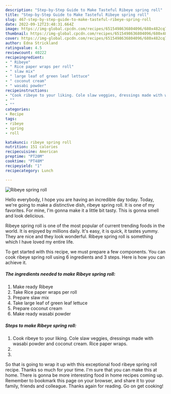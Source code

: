 ```yaml
---
description: "Step-by-Step Guide to Make Tasteful Ribeye spring roll"
title: "Step-by-Step Guide to Make Tasteful Ribeye spring roll"
slug: 467-step-by-step-guide-to-make-tasteful-ribeye-spring-roll
date: 2022-09-12T23:48:31.664Z
image: https://img-global.cpcdn.com/recipes/6515498636804096/680x482cq70/ribeye-spring-roll-recipe-main-photo.jpg
thumbnail: https://img-global.cpcdn.com/recipes/6515498636804096/680x482cq70/ribeye-spring-roll-recipe-main-photo.jpg
cover: https://img-global.cpcdn.com/recipes/6515498636804096/680x482cq70/ribeye-spring-roll-recipe-main-photo.jpg
author: Edna Strickland
ratingvalue: 4.5
reviewcount: 40222
recipeingredient:
- " Ribeye"
- " Rice paper wraps per roll"
- " slaw mix"
- " large leaf of green leaf lettuce"
- " coconut cream"
- " wasabi powder"
recipeinstructions:
- "Cook ribeye to your liking. Cole slaw veggies, dressings made with wasabi powder and coconut cream. Rice paper wraps."
- ""
- ""
categories:
- Recipe
tags:
- ribeye
- spring
- roll

katakunci: ribeye spring roll 
nutrition: 151 calories
recipecuisine: American
preptime: "PT20M"
cooktime: "PT48M"
recipeyield: "1"
recipecategory: Lunch

---
```



![Ribeye spring roll](https://img-global.cpcdn.com/recipes/6515498636804096/680x482cq70/ribeye-spring-roll-recipe-main-photo.jpg)

Hello everybody, I hope you are having an incredible day today. Today, we're going to make a distinctive dish, ribeye spring roll. It is one of my favorites. For mine, I'm gonna make it a little bit tasty. This is gonna smell and look delicious.



Ribeye spring roll is one of the most popular of current trending foods in the world. It is enjoyed by millions daily. It's easy, it is quick, it tastes yummy. They are nice and they look wonderful. Ribeye spring roll is something which I have loved my entire life.


To get started with this recipe, we must prepare a few components. You can cook ribeye spring roll using 6 ingredients and 3 steps. Here is how you can achieve it.

<!--inarticleads1-->

##### The ingredients needed to make Ribeye spring roll:

1. Make ready  Ribeye
1. Take  Rice paper wraps per roll
1. Prepare  slaw mix
1. Take  large leaf of green leaf lettuce
1. Prepare  coconut cream
1. Make ready  wasabi powder




<!--inarticleads2-->

##### Steps to make Ribeye spring roll:

1. Cook ribeye to your liking. Cole slaw veggies, dressings made with wasabi powder and coconut cream. Rice paper wraps.
1. 
1. 




So that is going to wrap it up with this exceptional food ribeye spring roll recipe. Thanks so much for your time. I'm sure that you can make this at home. There is gonna be more interesting food in home recipes coming up. Remember to bookmark this page on your browser, and share it to your family, friends and colleague. Thanks again for reading. Go on get cooking!
